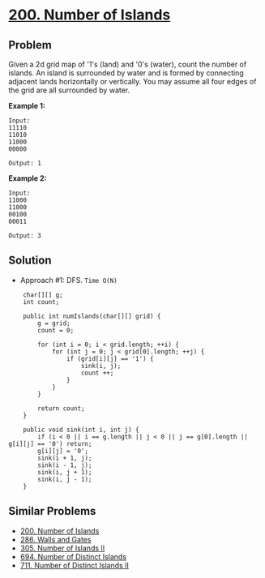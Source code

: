# <a href='https://leetcode.com/problems/number-of-islands/'>200. Number of Islands</a>

## Problem
Given a 2d grid map of '1's (land) and '0's (water), count the number of islands. An island is surrounded by water and is formed by connecting adjacent lands horizontally or vertically. You may assume all four edges of the grid are all surrounded by water.

<strong>Example 1:</strong>
```
Input:
11110
11010
11000
00000

Output: 1
```
<strong>Example 2:</strong>
```
Input:
11000
11000
00100
00011

Output: 3
```

## Solution
- Approach #1: DFS. ```Time O(N)```
```
    char[][] g;
    int count;
    
    public int numIslands(char[][] grid) {
        g = grid;
        count = 0;
        
        for (int i = 0; i < grid.length; ++i) {
            for (int j = 0; j < grid[0].length; ++j) {
                if (grid[i][j] == '1') {
                    sink(i, j);
                    count ++;
                }
            }
        }
        
        return count;
    }
    
    public void sink(int i, int j) {
        if (i < 0 || i == g.length || j < 0 || j == g[0].length || g[i][j] == '0') return;
        g[i][j] = '0';
        sink(i + 1, j);
        sink(i - 1, j);
        sink(i, j + 1);
        sink(i, j - 1);
    }
```

## Similar Problems
- <a href='https://github.com/DongZhuoran/LeetCode/blob/master/problems/200.%20Number%20of%20Islands.md'>200. Number of Islands</a>
- <a href='https://github.com/DongZhuoran/LeetCode/blob/master/problems/286.%20Walls%20and%20Gates.md'>286. Walls and Gates</a>
- <a href='https://github.com/DongZhuoran/LeetCode/blob/master/problems/305.%20Number%20of%20Islands%20II.md'>305. Number of Islands II</a>
- <a href='https://github.com/DongZhuoran/LeetCode/blob/master/problems/694.%20Number%20of%20Distinct%20Islands.md'>694. Number of Distinct Islands</a>
- <a href='https://github.com/DongZhuoran/LeetCode/blob/master/problems/711.%20Number%20of%20Distinct%20Islands%20II.md'>711. Number of Distinct Islands II</a>
